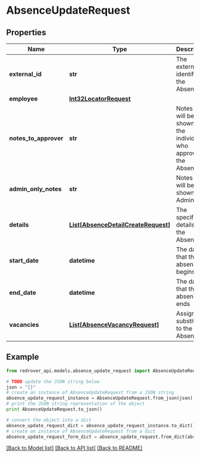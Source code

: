 # AbsenceUpdateRequest


## Properties

Name | Type | Description | Notes
------------ | ------------- | ------------- | -------------
**external_id** | **str** | The external identifier to the Absence | [optional] 
**employee** | [**Int32LocatorRequest**](Int32LocatorRequest.md) |  | [optional] 
**notes_to_approver** | **str** | Notes that will be shown to the individual who approves the Absence | [optional] 
**admin_only_notes** | **str** | Notes that will be only shown to Admins | [optional] 
**details** | [**List[AbsenceDetailCreateRequest]**](AbsenceDetailCreateRequest.md) | The specific details of the Absence | [optional] 
**start_date** | **datetime** | The date that the absence begins | [optional] 
**end_date** | **datetime** | The date that the absence ends | [optional] 
**vacancies** | [**List[AbsenceVacancyRequest]**](AbsenceVacancyRequest.md) | Assign a substitute to the Absence | [optional] 

## Example

```python
from redrover_api.models.absence_update_request import AbsenceUpdateRequest

# TODO update the JSON string below
json = "{}"
# create an instance of AbsenceUpdateRequest from a JSON string
absence_update_request_instance = AbsenceUpdateRequest.from_json(json)
# print the JSON string representation of the object
print AbsenceUpdateRequest.to_json()

# convert the object into a dict
absence_update_request_dict = absence_update_request_instance.to_dict()
# create an instance of AbsenceUpdateRequest from a dict
absence_update_request_form_dict = absence_update_request.from_dict(absence_update_request_dict)
```
[[Back to Model list]](../README.md#documentation-for-models) [[Back to API list]](../README.md#documentation-for-api-endpoints) [[Back to README]](../README.md)


